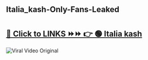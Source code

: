 
 ## Italia_kash-Only-Fans-Leaked

# <h2><a href="https://clipsfans.com/Italia_kash&ref=git">🔗 Click to LINKS ⏩⏩ 👉 🟢 Italia kash </a></h2>

<a href="https://clipsfans.com/Italia_kash&ref=git" rel="nofollow" data-target="animated-image.originalLink"><img src="https://i.ibb.co.com/xMMVF88/686577567.gif" alt="Viral Video Original" style="max-width: 100%; display: inline-block;" data-target="animated-image.originalImage"></a>

